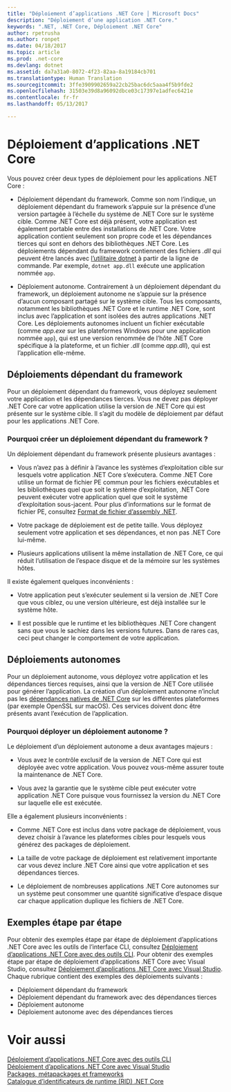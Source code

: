 ```yaml
---
title: "Déploiement d’applications .NET Core │ Microsoft Docs"
description: "Déploiement d’une application .NET Core."
keywords: ".NET, .NET Core, Déploiement .NET Core"
author: rpetrusha
ms.author: ronpet
ms.date: 04/18/2017
ms.topic: article
ms.prod: .net-core
ms.devlang: dotnet
ms.assetid: da7a31a0-8072-4f23-82aa-8a19184cb701
ms.translationtype: Human Translation
ms.sourcegitcommit: 3ffe3909902659a22cb25bac6dc5aaa4f5b9fde2
ms.openlocfilehash: 31503e39d8a96092dbce03c17397e1adfec6421e
ms.contentlocale: fr-fr
ms.lasthandoff: 05/13/2017

---
```


# <a name="net-core-application-deployment"></a>Déploiement d’applications .NET Core

Vous pouvez créer deux types de déploiement pour les applications .NET Core :

- Déploiement dépendant du framework. Comme son nom l’indique, un déploiement dépendant du framework s’appuie sur la présence d’une version partagée à l’échelle du système de .NET Core sur le système cible. Comme .NET Core est déjà présent, votre application est également portable entre des installations de .NET Core. Votre application contient seulement son propre code et les dépendances tierces qui sont en dehors des bibliothèques .NET Core. Les déploiements dépendant du framework contiennent des fichiers *.dll* qui peuvent être lancés avec [l’utilitaire dotnet](../tools/dotnet.md) à partir de la ligne de commande. Par exemple, `dotnet app.dll` exécute une application nommée `app`.

- Déploiement autonome. Contrairement à un déploiement dépendant du framework, un déploiement autonome ne s’appuie sur la présence d’aucun composant partagé sur le système cible. Tous les composants, notamment les bibliothèques .NET Core et le runtime .NET Core, sont inclus avec l’application et sont isolées des autres applications .NET Core. Les déploiements autonomes incluent un fichier exécutable (comme *app.exe* sur les plateformes Windows pour une application nommée `app`), qui est une version renommée de l’hôte .NET Core spécifique à la plateforme, et un fichier *.dll* (comme *app.dll*), qui est l’application elle-même.

## <a name="framework-dependent-deployments-fdd"></a>Déploiements dépendant du framework

Pour un déploiement dépendant du framework, vous déployez seulement votre application et les dépendances tierces. Vous ne devez pas déployer .NET Core car votre application utilise la version de .NET Core qui est présente sur le système cible. Il s’agit du modèle de déploiement par défaut pour les applications .NET Core.

### <a name="why-create-a-framework-dependent-deployment"></a>Pourquoi créer un déploiement dépendant du framework ?

Un déploiement dépendant du framework présente plusieurs avantages :

- Vous n’avez pas à définir à l’avance les systèmes d’exploitation cible sur lesquels votre application .NET Core s’exécutera. Comme .NET Core utilise un format de fichier PE commun pour les fichiers exécutables et les bibliothèques quel que soit le système d’exploitation, .NET Core peuvent exécuter votre application quel que soit le système d’exploitation sous-jacent. Pour plus d’informations sur le format de fichier PE, consultez [Format de fichier d’assembly .NET](../../standard/assembly-format.md).

- Votre package de déploiement est de petite taille. Vous déployez seulement votre application et ses dépendances, et non pas .NET Core lui-même.

- Plusieurs applications utilisent la même installation de .NET Core, ce qui réduit l’utilisation de l’espace disque et de la mémoire sur les systèmes hôtes.

Il existe également quelques inconvénients :

- Votre application peut s’exécuter seulement si la version de .NET Core que vous ciblez, ou une version ultérieure, est déjà installée sur le système hôte.

- Il est possible que le runtime et les bibliothèques .NET Core changent sans que vous le sachiez dans les versions futures. Dans de rares cas, ceci peut changer le comportement de votre application.

## <a name="self-contained-deployments-scd"></a>Déploiements autonomes

Pour un déploiement autonome, vous déployez votre application et les dépendances tierces requises, ainsi que la version de .NET Core utilisée pour générer l’application. La création d’un déploiement autonome n’inclut pas les [dépendances natives de .NET Core](https://github.com/dotnet/core/blob/master/Documentation/prereqs.md) sur les différentes plateformes (par exemple OpenSSL sur macOS). Ces services doivent donc être présents avant l’exécution de l’application.

### <a name="why-deploy-a-self-contained-deployment"></a>Pourquoi déployer un déploiement autonome ?

Le déploiement d’un déploiement autonome a deux avantages majeurs :

- Vous avez le contrôle exclusif de la version de .NET Core qui est déployée avec votre application. Vous pouvez vous-même assurer toute la maintenance de .NET Core.

- Vous avez la garantie que le système cible peut exécuter votre application .NET Core puisque vous fournissez la version du .NET Core sur laquelle elle est exécutée.

Elle a également plusieurs inconvénients :

- Comme .NET Core est inclus dans votre package de déploiement, vous devez choisir à l’avance les plateformes cibles pour lesquels vous générez des packages de déploiement.

- La taille de votre package de déploiement est relativement importante car vous devez inclure .NET Core ainsi que votre application et ses dépendances tierces.

- Le déploiement de nombreuses applications .NET Core autonomes sur un système peut consommer une quantité significative d’espace disque car chaque application duplique les fichiers de .NET Core.

## <a name="step-by-step-examples"></a>Exemples étape par étape

Pour obtenir des exemples étape par étape de déploiement d’applications .NET Core avec les outils de l’interface CLI, consultez [Déploiement d’applications .NET Core avec des outils CLI](deploy-with-cli.md). Pour obtenir des exemples étape par étape de déploiement d’applications .NET Core avec Visual Studio, consultez [Déploiement d’applications .NET Core avec Visual Studio](deploy-with-vs.md). Chaque rubrique contient des exemples des déploiements suivants :

- Déploiement dépendant du framework
- Déploiement dépendant du framework avec des dépendances tierces
- Déploiement autonome
- Déploiement autonome avec des dépendances tierces

# <a name="see-also"></a>Voir aussi

[Déploiement d’applications .NET Core avec des outils CLI](deploy-with-cli.md)   
[Déploiement d’applications .NET Core avec Visual Studio](deploy-with-vs.md)   
[Packages, métapackages et frameworks](../packages.md)   
[Catalogue d’identificateurs de runtime (RID) .NET Core](../rid-catalog.md)

